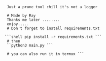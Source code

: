 ```Do this : # Trap 
 Just a prune tool chill it's not a logger  
  
 # Made by Ray 
 Thanks me later ........ 
 enjoy..... 
 # Don't forget to install requirements.txt
  
```shell pip install -r requirements.txt ```
 # then 
 ``python3 main.py ```
  
 # you can also run it in termux ```
